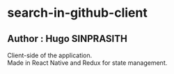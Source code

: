 # search-in-github-client
## Author : Hugo SINPRASITH

Client-side of the application.  
Made in React Native and Redux for state management.